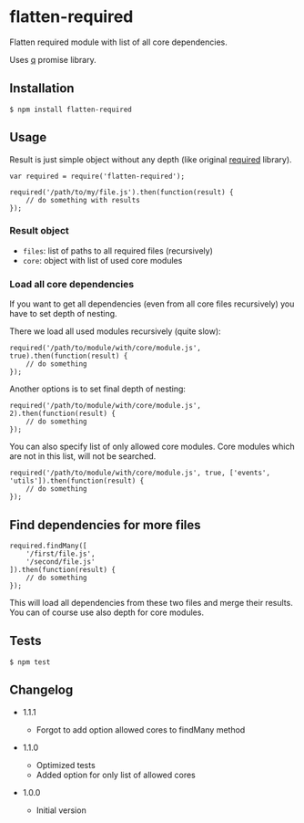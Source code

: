 # flatten-required

Flatten required module with list of all core dependencies.

Uses [q](https://npmjs.org/package/q) promise library.

## Installation

```
$ npm install flatten-required
```

## Usage

Result is just simple object without any depth (like original [required](https://npmjs.org/package/required) library).

```
var required = require('flatten-required');

required('/path/to/my/file.js').then(function(result) {
	// do something with results
});
```

### Result object

* `files`: list of paths to all required files (recursively)
* `core`: object with list of used core modules

### Load all core dependencies

If you want to get all dependencies (even from all core files recursively) you have to set depth of nesting.

There we load all used modules recursively (quite slow):

```
required('/path/to/module/with/core/module.js', true).then(function(result) {
	// do something
});
```

Another options is to set final depth of nesting:

```
required('/path/to/module/with/core/module.js', 2).then(function(result) {
	// do something
});
```

You can also specify list of only allowed core modules. Core modules which are not in this list, will not be searched.

```
required('/path/to/module/with/core/module.js', true, ['events', 'utils']).then(function(result) {
	// do something
});
```

## Find dependencies for more files

```
required.findMany([
	'/first/file.js',
	'/second/file.js'
]).then(function(result) {
	// do something
});
```

This will load all dependencies from these two files and merge their results. You can of course use also depth for core modules.

## Tests

```
$ npm test
```

## Changelog

* 1.1.1
	+ Forgot to add option allowed cores to findMany method

* 1.1.0
	+ Optimized tests
	+ Added option for only list of allowed cores

* 1.0.0
	+ Initial version
